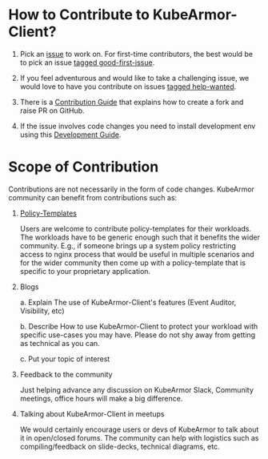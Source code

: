 # How to Contribute to KubeArmor-Client?

1. Pick an [issue](https://github.com/kubearmor/kubearmor-client/issues) to work on. For first-time contributors, the best would be to pick an issue [tagged good-first-issue](https://github.com/kubearmor/kubearmor-client/labels/good%20first%20issue).

2. If you feel adventurous and would like to take a challenging issue, we would love to have you contribute on issues [tagged help-wanted](https://github.com/kubearmor/kubearmor-client/labels/help%20wanted).

3. There is a [Contribution Guide](https://github.com/kubearmor/KubeArmor/blob/main/contribution/contribution_guide.md) that explains how to create a fork and raise PR on GitHub.

4. If the issue involves code changes you need to install development env using this [Development Guide](https://github.com/kubearmor/KubeArmor/blob/main/contribution/development_guide.md).

# Scope of Contribution

Contributions are not necessarily in the form of code changes. KubeArmor community can benefit from contributions such as:

1. [Policy-Templates](https://github.com/kubearmor/policy-templates)

   Users are welcome to contribute policy-templates for their workloads. The workloads have to be generic enough such that it benefits the wider community. E.g., if someone brings up a system policy restricting access to nginx process that would be useful in multiple scenarios and for the wider community then come up with a policy-template that is specific to your proprietary application.

2. Blogs

   a. Explain The use of KubeArmor-Client's features (Event Auditor, Visibility, etc)

   b. Describe How to use KubeArmor-Client to protect your workload with specific use-cases you may have. Please do not shy away from getting as technical as you can.

   c. Put your topic of interest

3. Feedback to the community

   Just helping advance any discussion on KubeArmor Slack, Community meetings, office hours will make a big difference.

4. Talking about KubeArmor-Client in meetups

   We would certainly encourage users or devs of KubeArmor to talk about it in open/closed forums. The community can help with logistics such as compiling/feedback on slide-decks, technical diagrams, etc.